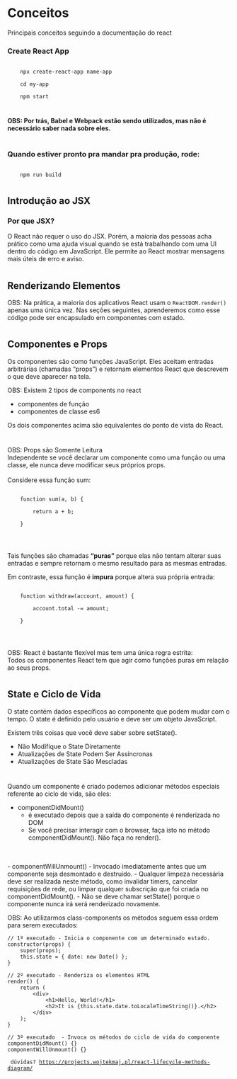 # Conceitos
Principais conceitos seguindo a documentação do react


### Create React App 

<code>
    npx create-react-app name-app <br>
    cd my-app <br>
    npm start
</code>

#
#### OBS: Por trás, Babel e Webpack estão sendo utilizados, mas não é necessário saber nada sobre eles.
#
### Quando estiver pronto pra mandar pra produção, rode: <br>
<code>
    npm run build 
</code>

#
## Introdução ao JSX
### Por que JSX? 

O React não requer o uso do JSX. Porém, a maioria das pessoas acha prático como uma ajuda visual quando se está trabalhando com uma UI dentro do código em JavaScript. Ele permite ao React mostrar mensagens mais úteis de erro e aviso.

#
## Renderizando Elementos

OBS: Na prática, a maioria dos aplicativos React usam o 
<code>ReactDOM.render()</code> apenas uma única vez. Nas seções seguintes, aprenderemos como esse código pode ser encapsulado em componentes com estado.


# 
## Componentes e Props
Os componentes são como funções JavaScript. Eles aceitam entradas arbitrárias (chamadas “props”) e retornam elementos React que descrevem o que deve aparecer na tela.

OBS: Existem 2 tipos de components no react
- componentes de função
- componentes de classe es6

Os dois componentes acima são equivalentes do ponto de vista do React.
#
OBS: Props são Somente Leitura <br>
Independente se você declarar um componente como uma função ou uma classe, ele nunca deve modificar seus próprios props.<br><br> Considere essa função sum:

<code>
    function sum(a, b) { <br>
        return a + b; <br>
    }
</code>
<br>

#
Tais funções são chamadas <b>“puras”</b> porque elas não tentam alterar suas entradas e sempre retornam o mesmo resultado para as mesmas entradas.

Em contraste, essa função é <b>impura</b> porque altera sua própria entrada:

<code>
    function withdraw(account, amount) {<br>
        account.total -= amount;<br>
    }
</code>
<br>

#

OBS: React é bastante flexível mas tem uma única regra estrita: <br>
Todos os componentes React tem que agir como funções puras em relação ao seus props.

#

## State e Ciclo de Vida
O state contém dados específicos ao componente que podem mudar com o tempo. O state é definido pelo usuário e deve ser um objeto JavaScript.

Existem três coisas que você deve saber sobre setState().
<ul>
<li>Não Modifique o State Diretamente </li>
<li>Atualizações de State Podem Ser Assíncronas </li>
<li>Atualizações de State São Mescladas  </li>
</ul>

#
Quando um componente é criado podemos adicionar métodos especiais referente ao ciclo de vida, são eles:

  - componentDidMount() 
    - é executado depois que a saída do componente é renderizada no DOM
    - Se você precisar interagir com o browser, faça isto no método componentDidMount(). Não faça no render().
  <br>
  <br>
  - componentWillUnmount()
    - Invocado imediatamente antes que um componente seja desmontado e destruído.
    - Qualquer limpeza necessária deve ser realizada neste método, como invalidar timers, cancelar requisições de rede, ou limpar qualquer subscrição que foi criada no componentDidMount().
    - Não se deve chamar setState() porque o componente nunca irá será renderizado novamente.


OBS: Ao utilizarmos class-components os métodos seguem essa ordem para serem executados:
    
    // 1º executado - Inicia o componente com um determinado estado.
    constructor(props) {
        super(props);
        this.state = { date: new Date() };
    }

    // 2º executado - Renderiza os elementos HTML
    render() {
        return (
            <div>
                <h1>Hello, World!</h1>
                <h2>It is {this.state.date.toLocaleTimeString()}.</h2>
            </div>
        );
    }

    // 3º executado  - Invoca os métodos do ciclo de vida do componente 
    componentDidMount() {}
    componentWillUnmount() {}

<code> dúvidas?
https://projects.wojtekmaj.pl/react-lifecycle-methods-diagram/ 
</code>